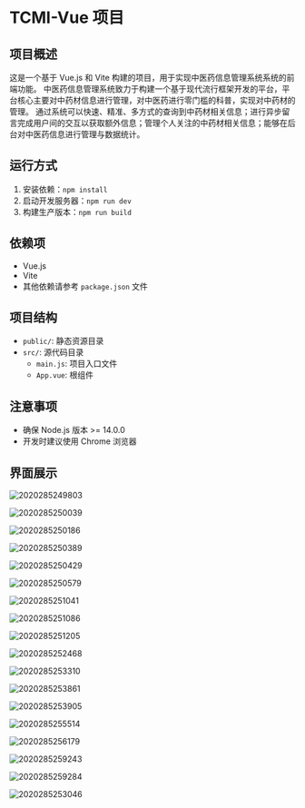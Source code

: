 # TCMI-Vue 项目

## 项目概述
这是一个基于 Vue.js 和 Vite 构建的项目，用于实现中医药信息管理系统系统的前端功能。
中医药信息管理系统致力于构建一个基于现代流行框架开发的平台，平台核心主要对中药材信息进行管理，对中医药进行零门槛的科普，实现对中药材的管理。
通过系统可以快速、精准、多方式的查询到中药材相关信息；进行异步留言完成用户间的交互以获取额外信息；管理个人关注的中药材相关信息；能够在后台对中医药信息进行管理与数据统计。

## 运行方式
1. 安装依赖：`npm install`
2. 启动开发服务器：`npm run dev`
3. 构建生产版本：`npm run build`

## 依赖项
- Vue.js
- Vite
- 其他依赖请参考 `package.json` 文件

## 项目结构
- `public/`: 静态资源目录
- `src/`: 源代码目录
  - `main.js`: 项目入口文件
  - `App.vue`: 根组件

## 注意事项
- 确保 Node.js 版本 >= 14.0.0
- 开发时建议使用 Chrome 浏览器

## 界面展示

![2020285249803](./README.assets/2020285249803.png)

![2020285250039](./README.assets/2020285250039.png)

![2020285250186](./README.assets/2020285250186.png)

![2020285250389](./README.assets/2020285250389.png)

![2020285250429](./README.assets/2020285250429.png)

![2020285250579](./README.assets/2020285250579.png)

![2020285251041](./README.assets/2020285251041.png)

![2020285251086](./README.assets/2020285251086.png)

![2020285251205](./README.assets/2020285251205.png)

![2020285252468](./README.assets/2020285252468.png)

![2020285253310](./README.assets/2020285253310.png)

![2020285253861](./README.assets/2020285253861.png)

![2020285253905](./README.assets/2020285253905.png)

![2020285255514](./README.assets/2020285255514.png)

![2020285256179](./README.assets/2020285256179.png)

![2020285259243](./README.assets/2020285259243.png)

![2020285259284](./README.assets/2020285259284.png)

![2020285253046](./README.assets/2020285253046.png)
